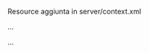 Resource aggiunta in server/context.xml

<Context>
...

<Resource name="jdbc/mariosdb" auth="Container"
		type="javax.sql.DataSource" username="root"
		password="root" driverClassName="com.mysql.cj.jdbc.Driver"
		url="jdbc:mysql://localhost:3306/mariosdb?serverTimezone=UTC" />
	
...  
</Context>

